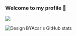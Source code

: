 ### Welcome to my profile 👋

![](https://camo.githubusercontent.com/a3d5e39f02709e79d22b8a50be668cf6aee26de737aa5e8020854dbf664736b0/68747470733a2f2f692e6962622e636f2f35387137476b582f736c696465722d312d393030783238302e6a7067)

![Design BYAcar's GitHub stats](https://github-readme-stats.vercel.app/api?username=designbyacar&show_icons=true&theme=radical&layout=compact)
